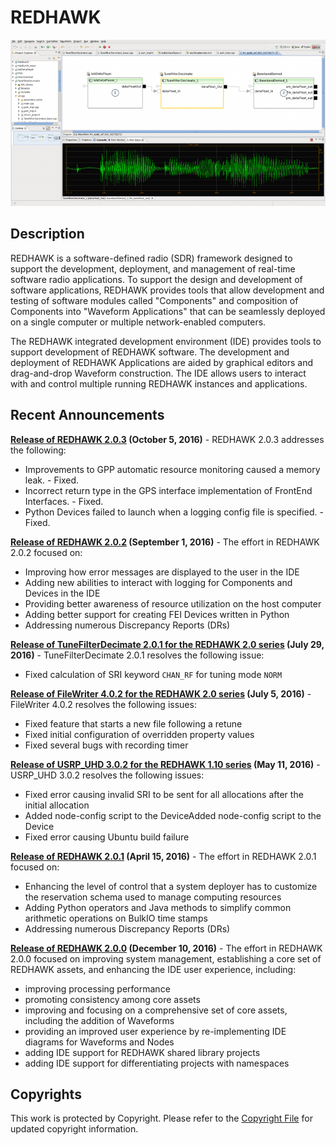 # REDHAWK
![REDHAWK IDE](images/REDHAWK_ScreenShot_scaled.png)
## Description
REDHAWK is a software-defined radio (SDR) framework designed to support the development, deployment, and management of real-time software radio applications. To support the design and development of software applications, REDHAWK provides tools that allow development and testing of software modules called "Components" and composition of Components into "Waveform Applications" that can be seamlessly deployed on a single computer or multiple network-enabled computers.

The REDHAWK integrated development environment (IDE) provides tools to support development of REDHAWK software. The development and deployment of REDHAWK Applications are aided by graphical editors and drag-and-drop Waveform construction. The IDE allows users to interact with and control multiple running REDHAWK instances and applications.

## Recent Announcements
**[Release of REDHAWK 2.0.3](https://github.com/redhawksdr/redhawk/releases/tag/2.0.3) (October 5, 2016)** - REDHAWK 2.0.3 addresses the following:

* Improvements to GPP automatic resource monitoring caused a memory leak. - Fixed.
* Incorrect return type in the GPS interface implementation of FrontEnd Interfaces. - Fixed.
* Python Devices failed to launch when a logging config file is specified. - Fixed.

**[Release of REDHAWK 2.0.2](https://github.com/redhawksdr/redhawk/releases/tag/2.0.2) (September 1, 2016)** - The effort in REDHAWK 2.0.2 focused on:

* Improving how error messages are displayed to the user in the IDE
* Adding new abilities to interact with logging for Components and Devices in the IDE
* Providing better awareness of resource utilization on the host computer
* Adding better support for creating FEI Devices written in Python
* Addressing numerous Discrepancy Reports (DRs)

**[Release of TuneFilterDecimate 2.0.1 for the REDHAWK 2.0 series](https://github.com/RedhawkSDR/TuneFilterDecimate/releases/tag/2.0.1) (July 29, 2016)** - TuneFilterDecimate 2.0.1 resolves the following issue:

* Fixed calculation of SRI keyword `CHAN_RF` for tuning mode `NORM`

**[Release of FileWriter 4.0.2 for the REDHAWK 2.0 series](https://github.com/redhawksdr/FileWriter/releases/tag/4.0.2) (July 5, 2016)** - FileWriter 4.0.2 resolves the following issues:

* Fixed feature that starts a new file following a retune
* Fixed initial configuration of overridden property values
* Fixed several bugs with recording timer

**[Release of USRP_UHD 3.0.2 for the REDHAWK 1.10 series](https://github.com/redhawksdr/USRP_UHD/releases/tag/3.0.2) (May 11, 2016)** - USRP_UHD 3.0.2 resolves the following issues:

* Fixed error causing invalid SRI to be sent for all allocations after the initial allocation
* Added node-config script to the DeviceAdded node-config script to the Device
* Fixed error causing Ubuntu build failure

**[Release of REDHAWK 2.0.1](https://github.com/redhawksdr/redhawk/releases/tag/2.0.1) (April 15, 2016)** - The effort in REDHAWK 2.0.1 focused on:

* Enhancing the level of control that a system deployer has to customize the reservation schema used to manage computing resources
* Adding Python operators and Java methods to simplify common arithmetic operations on BulkIO time stamps
* Addressing numerous Discrepancy Reports (DRs)

**[Release of REDHAWK 2.0.0](https://github.com/redhawksdr/redhawk/releases/tag/2.0.0) (December 10, 2016)** - The effort in REDHAWK 2.0.0 focused on improving system management, establishing a core set of REDHAWK assets, and enhancing the IDE user experience, including:

* improving processing performance
* promoting consistency among core assets
* improving and focusing on a comprehensive set of core assets, including the addition of Waveforms
* providing an improved user experience by re-implementing IDE diagrams for Waveforms and Nodes
* adding IDE support for REDHAWK shared library projects
* adding IDE support for differentiating projects with namespaces

## Copyrights
This work is protected by Copyright. Please refer to the [Copyright File](COPYRIGHT) for updated copyright information.
